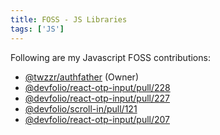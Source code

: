 ```yaml
---
title: FOSS - JS Libraries
tags: ['JS']
---
```


Following are my Javascript FOSS contributions:
- [@twzzr/authfather](https://gitlab.com/twzzr/authfather/) (Owner)
- [@devfolio/react-otp-input/pull/228](https://github.com/devfolioco/react-otp-input/pull/228)
- [@devfolio/react-otp-input/pull/227](https://github.com/devfolioco/react-otp-input/pull/227)
- [@devfolio/scroll-in/pull/121](https://github.com/devfolioco/scrroll-in/pull/121)
- [@devfolio/react-otp-input/pull/207](https://github.com/devfolioco/react-otp-input/pull/207)